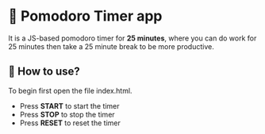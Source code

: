 # 🍎 Pomodoro Timer app

It is a JS-based pomodoro timer for **25 minutes**, where you can do work for 25 minutes then take a 25 minute break to be more productive.

## 👤 How to use?
To begin first open the file index.html.
- Press **START** to start the timer
- Press **STOP** to stop the timer
- Press **RESET** to reset the timer


